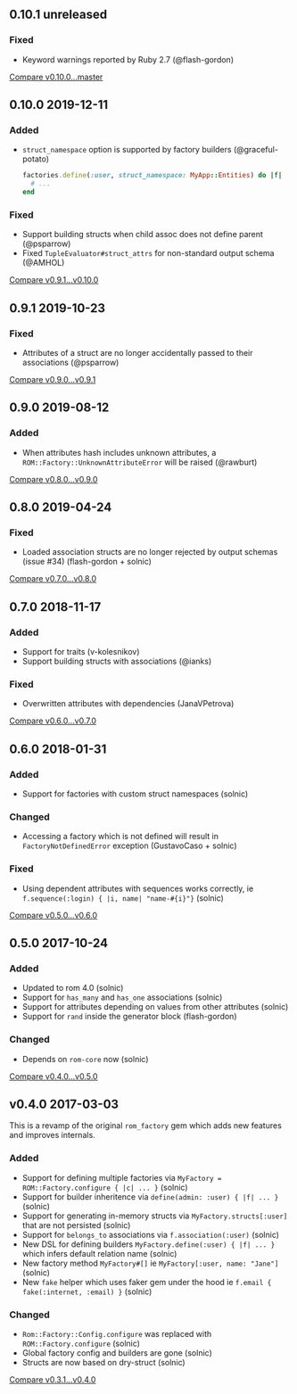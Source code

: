 ## 0.10.1 unreleased

### Fixed

- Keyword warnings reported by Ruby 2.7 (@flash-gordon)

[Compare v0.10.0...master](https://github.com/rom-rb/rom-factory/compare/v0.10.0...master)

## 0.10.0 2019-12-11

### Added

* `struct_namespace` option is supported by factory builders (@graceful-potato)

  ``` ruby
  factories.define(:user, struct_namespace: MyApp::Entities) do |f|
    # ...
  end
  ```

### Fixed

* Support building structs when child assoc does not define parent (@psparrow)
* Fixed `TupleEvaluator#struct_attrs` for non-standard output schema (@AMHOL)

[Compare v0.9.1...v0.10.0](https://github.com/rom-rb/rom-factory/compare/v0.9.1...v0.10.0)

## 0.9.1 2019-10-23

### Fixed

* Attributes of a struct are no longer accidentally passed to their associations (@psparrow)

[Compare v0.9.0...v0.9.1](https://github.com/rom-rb/rom-factory/compare/v0.9.0...v0.9.1)

## 0.9.0 2019-08-12

### Added

* When attributes hash includes unknown attributes, a `ROM::Factory::UnknownAttributeError` will be raised (@rawburt)

[Compare v0.8.0...v0.9.0](https://github.com/rom-rb/rom-factory/compare/v0.8.0...v0.9.0)

## 0.8.0 2019-04-24

### Fixed

* Loaded association structs are no longer rejected by output schemas (issue #34) (flash-gordon + solnic)

[Compare v0.7.0...v0.8.0](https://github.com/rom-rb/rom-factory/compare/v0.7.0...v0.8.0)

## 0.7.0 2018-11-17

### Added

* Support for traits (v-kolesnikov)
* Support building structs with associations (@ianks)

### Fixed

* Overwritten attributes with dependencies (JanaVPetrova)

[Compare v0.6.0...v0.7.0](https://github.com/rom-rb/rom-factory/compare/v0.6.0...v0.7.0)

## 0.6.0 2018-01-31

### Added

* Support for factories with custom struct namespaces (solnic)

### Changed

* Accessing a factory which is not defined will result in `FactoryNotDefinedError` exception (GustavoCaso + solnic)

### Fixed

* Using dependent attributes with sequences works correctly, ie `f.sequence(:login) { |i, name| "name-#{i}"}` (solnic)

[Compare v0.5.0...v0.6.0](https://github.com/rom-rb/rom-factory/compare/v0.5.0...v0.6.0)

## 0.5.0 2017-10-24

### Added

* Updated to rom 4.0 (solnic)
* Support for `has_many` and `has_one` associations (solnic)
* Support for attributes depending on values from other attributes (solnic)
* Support for `rand` inside the generator block (flash-gordon)

### Changed

* Depends on `rom-core` now (solnic)

[Compare v0.4.0...v0.5.0](https://github.com/rom-rb/rom-factory/compare/v0.4.0...v0.5.0)

## v0.4.0 2017-03-03

This is a revamp of the original `rom_factory` gem which adds new features and
improves internals.

### Added

* Support for defining multiple factories via `MyFactory = ROM::Factory.configure { |c| ... }` (solnic)
* Support for builder inheritence via `define(admin: :user) { |f| ... }` (solnic)
* Support for generating in-memory structs via `MyFactory.structs[:user]` that are not persisted (solnic)
* Support for `belongs_to` associations via `f.association(:user)` (solnic)
* New DSL for defining builders `MyFactory.define(:user) { |f| ... }` which infers default relation name (solnic)
* New factory method `MyFactory#[]` ie `MyFactory[:user, name: "Jane"]` (solnic)
* New `fake` helper which uses faker gem under the hood ie `f.email { fake(:internet, :email) }` (solnic)

### Changed

* `Rom::Factory::Config.configure` was replaced with `ROM::Factory.configure` (solnic)
* Global factory config and builders are gone (solnic)
* Structs are now based on dry-struct (solnic)

[Compare v0.3.1...v0.4.0](https://github.com/rom-rb/rom-factory/compare/v0.3.1...v0.4.0)
